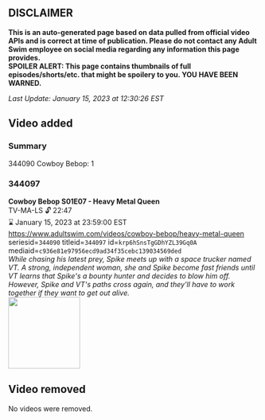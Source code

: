 ## DISCLAIMER
**This is an auto-generated page based on data pulled from official video APIs and is correct at time of publication. Please do not contact any Adult Swim employee on social media regarding any information this page provides.**  
**SPOILER ALERT: This page contains thumbnails of full episodes/shorts/etc. that might be spoilery to you. YOU HAVE BEEN WARNED.**  

_Last Update: January 15, 2023 at 12:30:26 EST_
## Video added
### Summary
344090 Cowboy Bebop: 1  
### 344097
**Cowboy Bebop S01E07 - Heavy Metal Queen**  
TV-MA-LS 🔓 22:47  
⌛ January 15, 2023 at 23:59:00 EST  
https://www.adultswim.com/videos/cowboy-bebop/heavy-metal-queen  
seriesid=`344090` titleid=`344097` id=`krp6hSnsTgGDhYZL39Gq0A` mediaid=`c936e81e97956ecd9ad34f35cebc139034569ded`  
_While chasing his latest prey, Spike meets up with a space trucker named VT.  A strong, independent woman, she and Spike become fast friends until VT learns that Spike's a bounty hunter and decides to blow him off.  However, Spike and VT's paths cross again, and they'll have to work together if they want to get out alive._  
<a href="https://media.cdn.adultswim.com/uploads/20200303/thumbnails/2_2033102672-cowboybebop_107.jpg"><img src="https://media.cdn.adultswim.com/uploads/20200303/thumbnails/2_2033102672-cowboybebop_107.jpg" height="144px" /></a>
## Video removed
No videos were removed.  
